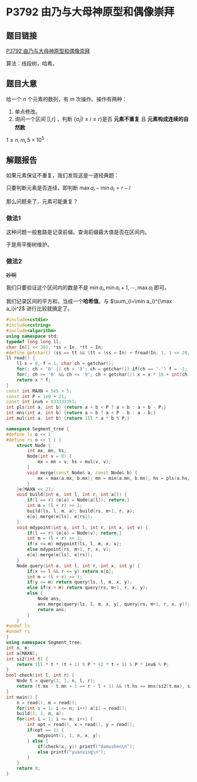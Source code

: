 # P3792 由乃与大母神原型和偶像崇拜

## 题目链接

[P3792 由乃与大母神原型和偶像崇拜](https://www.luogu.com.cn/problem/P3792)

算法：线段树，哈希。

## 题目大意

给一个 $n$ 个元素的数列，有 $m$ 次操作。操作有两种：

1.  单点修改。
2.  询问一个区间 [l,r] ，判断 $\{a_i|l\le i\le r\}$是否 **元素不重复** 且 **元素构成连续的自然数**

$1\le n, m, 5\times 10 ^ 5$

## 解题报告

如果元素保证不重复，我们发现这是一道经典题：

只要判断元素是否连续，即判断 $\max a_i-\min a_i = r-l$

那么问题来了，元素可能重复？

### 做法1

这种问题一般套路是记录前缀。查询前缀最大值是否在区间内。

于是用平衡树维护。

### 做法2

~~妙啊~~

我们只要验证这个区间内的数是不是 $\min a_i,\min a_i+1,\cdots,\max a_i$ 即可。

我们记录区间的平方和，当成一个**哈希值**。与 $\sum_{i=\min a_i}^{\max a_i}i^2$ 进行比较就搞定了。

```cpp
#include<cstdio>
#include<cstring>
#include<algorithm>
using namespace std;
typedef long long ll;
char In[1 << 20], *ss = In, *tt = In;
#define getchar() (ss == tt && (tt = (ss = In) + fread(In, 1, 1 << 20, stdin), ss == tt) ? EOF : *ss++)
ll read() {
	ll x = 0, f = 1; char ch = getchar();
	for(; ch < '0' || ch > '9'; ch = getchar()) if(ch == '-') f = -1;
	for(; ch >= '0' && ch <= '9'; ch = getchar()) x = x * 10 + int(ch - '0');
	return x * f;
}
const int MAXN = 5e5 + 5;
const int P = 1e9 + 21;
const int inv6 = 833333351;
int pls(int a, int b) {return a + b < P ? a + b : a + b - P;}
int mns(int a, int b) {return a < b ? a + P - b : a - b;}
int mul(int a, int b) {return 1ll * a * b % P;}

namespace Segment_tree {
#define ls o << 1
#define rs o << 1 | 1
	struct Node {
		int mx, mn, hs;
		Node(int v = 0) {
			mx = mn = v; hs = mul(v, v);
		}
		void merge(const Node& a, const Node& b) {
			mx = max(a.mx, b.mx); mn = min(a.mn, b.mn); hs = pls(a.hs, b.hs);
		}
	}e[MAXN << 2];
	void build(int o, int l, int r, int a[]) {
		if(l == r) {e[o] = Node(a[l]); return;}
		int m = (l + r) >> 1;
		build(ls, l, m, a); build(rs, m+1, r, a);
		e[o].merge(e[ls], e[rs]);
	}
	void mdypoint(int o, int l, int r, int x, int v) {
		if(l == r) {e[o] = Node(v); return;}
		int m = (l + r) >> 1;
		if(x <= m) mdypoint(ls, l, m, x, v);
		else mdypoint(rs, m+1, r, x, v);
		e[o].merge(e[ls], e[rs]);
	}
	Node query(int o, int l, int r, int x, int y) {
		if(x <= l && r <= y) return e[o];
		int m = (l + r) >> 1;
		if(y <= m) return query(ls, l, m, x, y);
		else if(x > m) return query(rs, m+1, r, x, y);
		else {
			Node ans;
			ans.merge(query(ls, l, m, x, y), query(rs, m+1, r, x, y));
			return ans;
		}
	}
#undef ls
#undef rs
}
using namespace Segment_tree;
int n, m;
int a[MAXN];
int si2(int t) {
	return 1ll * t * (t + 1) % P * (2 * t + 1) % P * inv6 % P;
}
bool check(int l, int r) {
	Node t = query(1, 1, n, l, r);
	return (t.mx - t.mn + 1 == r - l + 1) && (t.hs == mns(si2(t.mx), si2(t.mn-1)));
}
int main() {
	n = read(), m = read();
	for(int i = 1; i <= n; i++) a[i] = read();
	build(1, 1, n, a);
	for(int i = 1; i <= m; i++) {
		int opt = read(), x = read(), y = read();
		if(opt == 1) {
			mdypoint(1, 1, n, x, y);
		} else {
			if(check(x, y)) printf("damushen\n");
			else printf("yuanxing\n");
		}
	}
	return 0;
}
```




